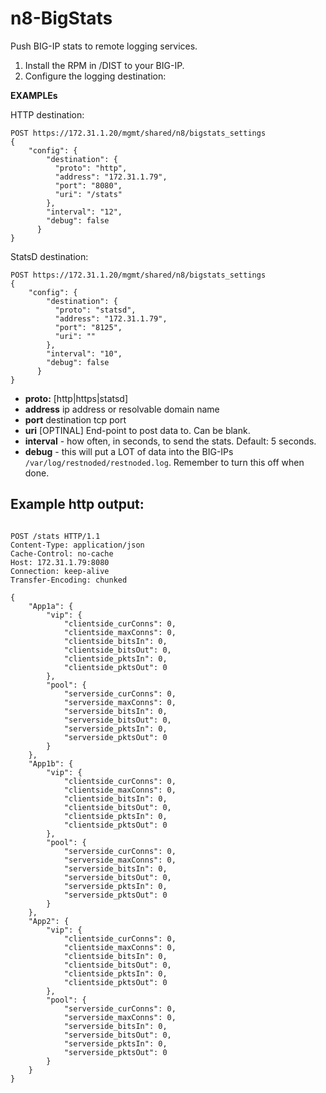 # n8-BigStats
Push BIG-IP stats to remote logging services.

1. Install the RPM in /DIST to your BIG-IP.
2. Configure the logging destination:

**EXAMPLEs**

HTTP destination:

```
POST https://172.31.1.20/mgmt/shared/n8/bigstats_settings
{
    "config": {
        "destination": {
          "proto": "http",
          "address": "172.31.1.79",
          "port": "8080",
          "uri": "/stats"
        },
        "interval": "12",
        "debug": false
      }
}
```

StatsD destination:

```
POST https://172.31.1.20/mgmt/shared/n8/bigstats_settings
{
    "config": {
        "destination": {
          "proto": "statsd",
          "address": "172.31.1.79",
          "port": "8125",
          "uri": ""
        },
        "interval": "10",
        "debug": false
      }
}
```

* **proto:** [http|https|statsd]
* **address** ip address or resolvable domain name
* **port** destination tcp port
* **uri** [OPTINAL] End-point to post data to. Can be blank.
* **interval** - how often, in seconds, to send the stats. Default: 5 seconds.
* **debug** - this will put a LOT of data into the BIG-IPs `/var/log/restnoded/restnoded.log`. Remember to turn this off when done.

## Example http output:

```http

POST /stats HTTP/1.1
Content-Type: application/json
Cache-Control: no-cache
Host: 172.31.1.79:8080
Connection: keep-alive
Transfer-Encoding: chunked

{
    "App1a": {
        "vip": {
            "clientside_curConns": 0,
            "clientside_maxConns": 0,
            "clientside_bitsIn": 0,
            "clientside_bitsOut": 0,
            "clientside_pktsIn": 0,
            "clientside_pktsOut": 0
        },
        "pool": {
            "serverside_curConns": 0,
            "serverside_maxConns": 0,
            "serverside_bitsIn": 0,
            "serverside_bitsOut": 0,
            "serverside_pktsIn": 0,
            "serverside_pktsOut": 0
        }
    },
    "App1b": {
        "vip": {
            "clientside_curConns": 0,
            "clientside_maxConns": 0,
            "clientside_bitsIn": 0,
            "clientside_bitsOut": 0,
            "clientside_pktsIn": 0,
            "clientside_pktsOut": 0
        },
        "pool": {
            "serverside_curConns": 0,
            "serverside_maxConns": 0,
            "serverside_bitsIn": 0,
            "serverside_bitsOut": 0,
            "serverside_pktsIn": 0,
            "serverside_pktsOut": 0
        }
    },
    "App2": {
        "vip": {
            "clientside_curConns": 0,
            "clientside_maxConns": 0,
            "clientside_bitsIn": 0,
            "clientside_bitsOut": 0,
            "clientside_pktsIn": 0,
            "clientside_pktsOut": 0
        },
        "pool": {
            "serverside_curConns": 0,
            "serverside_maxConns": 0,
            "serverside_bitsIn": 0,
            "serverside_bitsOut": 0,
            "serverside_pktsIn": 0,
            "serverside_pktsOut": 0
        }
    }
}
```